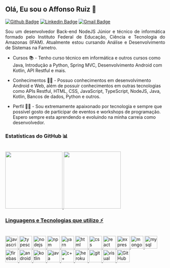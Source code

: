 ## Olá, Eu sou o Affonso Ruiz 👋

[![Github Badge](https://img.shields.io/badge/-RuizHenrique01-black?style=flat-square&logo=Github&logoColor=white&link=https://github.com/RuizHenrique01)](https://github.com/RuizHenrique01)
[![Linkedin Badge](https://img.shields.io/badge/-Affonso%20Henrique%20Ruiz%20Jurema-blue?style=flat-square&logo=Linkedin&logoColor=white&link=https://www.linkedin.com/in/affonso-henrique-ruiz-jurema-b8744b210/)](https://www.linkedin.com/in/affonsoruiz/)
[![Gmail Badge](https://img.shields.io/badge/-affonsohenriqueruiz@gmail.com-d93025?style=flat-square&logo=Gmail&logoColor=white&link=mailto:affonsohenriqueruiz@gmail.com)](mailto:affonsohenriqueruiz@gmail.com)

<p align=justify>
Sou um desenvolvedor Back-end NodeJS Júnior e técnico de informática formado pelo Instituto Federal de Educação, Ciência e Tecnologia do Amazonas (IFAM). Atualmente estou cursando Análise e Desenvolvimento de Sistemas na Fametro.

- Cursos :books: - Tenho curso técnico em informática e outros cursos como Java, Introdução a Python, Spring MVC, Desenvolvimento Android com Kotlin, API Restful e mais.
  
- Conhecimentos :man_teacher: - Possuo conhecimentos em desenvolvimento Android e Web, além de possuir conhecimentos em outras tecnologias como APIs Restful, HTML, CSS, JavaScript, TypeScript, NodeJS, Java, Kotlin, Bancos de dados, Python e outros.
  
- Perfil :man_technologist: - Sou extremamente apaixonado por tecnologia e sempre que possível gosto de participar de eventos e workshops de programação. Espero sempre esta aprendendo e evoluindo na minha carreia como desenvolvedor.
</p>

### Estatísticas do GitHub 📊

<br/>

<div>
<a href="https://github.com/RuizHenrique01">
<img height="180em" src="https://github-readme-stats.vercel.app/api?username=RuizHenrique01&show_icons=true&theme=radical&count_private=true&include_all_commits=true">
<img height="180em" src="https://github-readme-stats.vercel.app/api/top-langs/?username=RuizHenrique01&layout=compact&theme=radical&langs_count=16">
</div>
  
### Linguagens e Tecnologias que utilizo ⚡
 
 <br/>
  
<div style="display: inline_block">
  <img height="40" alt="javascript" src="https://cdn.jsdelivr.net/gh/devicons/devicon/icons/javascript/javascript-original.svg" />
  <img height="40" alt="typescript" src="https://cdn.jsdelivr.net/gh/devicons/devicon/icons/typescript/typescript-original.svg" />
  <img height="40" alt="nodejs" src="https://cdn.jsdelivr.net/gh/devicons/devicon/icons/nodejs/nodejs-original.svg" />
  <img height="40" alt="npm" src="https://cdn.jsdelivr.net/gh/devicons/devicon/icons/npm/npm-original-wordmark.svg" />
  <img height="40" alt="yarn" src="https://cdn.jsdelivr.net/gh/devicons/devicon/icons/yarn/yarn-original-wordmark.svg" />
  <img height="40" alt="html" src="https://cdn.jsdelivr.net/gh/devicons/devicon/icons/html5/html5-original-wordmark.svg" />
  <img height="40" alt="css" src="https://cdn.jsdelivr.net/gh/devicons/devicon/icons/css3/css3-original-wordmark.svg" />
  <img height="40" alt="react" src="https://cdn.jsdelivr.net/gh/devicons/devicon/icons/react/react-original-wordmark.svg" />
  <img height="40" alt="express" src="https://cdn.jsdelivr.net/gh/devicons/devicon/icons/express/express-original.svg" />
  <img height="40" alt="mongodb" src="https://cdn.jsdelivr.net/gh/devicons/devicon/icons/mongodb/mongodb-original-wordmark.svg" />
  <img height="40" alt="mysql" src="https://cdn.jsdelivr.net/gh/devicons/devicon/icons/mysql/mysql-original-wordmark.svg" />
  <img height="40" alt="firebase" src="https://cdn.jsdelivr.net/gh/devicons/devicon/icons/firebase/firebase-plain-wordmark.svg" />
  <img height="40" alt="android" src="https://cdn.jsdelivr.net/gh/devicons/devicon/icons/android/android-original.svg" />
  <img height="40" alt="kotlin" src="https://cdn.jsdelivr.net/gh/devicons/devicon/icons/kotlin/kotlin-original.svg" />
  <img height="40" alt="java" src="https://cdn.jsdelivr.net/gh/devicons/devicon/icons/java/java-original.svg" />
  <img height="40" alt="c++" src="https://cdn.jsdelivr.net/gh/devicons/devicon/icons/cplusplus/cplusplus-original.svg" />
  <img height="40" alt="heroku" src="https://cdn.jsdelivr.net/gh/devicons/devicon/icons/heroku/heroku-plain-wordmark.svg" />
  <img height="40" alt="git" src="https://cdn.jsdelivr.net/gh/devicons/devicon/icons/git/git-plain.svg" />
  <img height="40" alt="visual studio code" src="https://cdn.jsdelivr.net/gh/devicons/devicon/icons/vscode/vscode-original.svg" />
  <img height="40" alt="GitHub" src="https://cdn.jsdelivr.net/gh/devicons/devicon/icons/github/github-original.svg" />
  </div>
  
 <br/>
